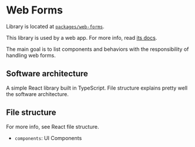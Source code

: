 # Web Forms

Library is located at [`packages/web-forms`](../../../packages/web-forms).

This library is used by a web app. For more info, read [its docs](../apps/web.md).

The main goal is to list components and behaviors with the responsibility of handling web forms.

## Software architecture

A simple React library built in TypeScript. File structure explains pretty well the software architecture.

## File structure

For more info, see React file structure.

- `components`: UI Components
